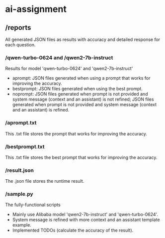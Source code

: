 # ai-assignment

## /reports
All generated JSON files as results with accuracy and detailed response for each question.

### /qwen-turbo-0624 and /qwen2-7b-instruct
Results for model 'qwen-turbo-0624' and 'qwen2-7b-instruct'
- aprompt: JSON files generated when using a prompt that works for improving the accuracy.
- bestprompt: JSON files generated when using the best prompt.
- noprompt: JSON files generated when prompt is not provided and system message (context and an assistant) is not refined; JSON files generated when prompt is not provided and system message (context and an assistant) is refined.

### /aprompt.txt
This .txt file stores the prompt that works for improving the accuracy.

### /bestprompt.txt
This .txt file stores the best prompt that works for improving the accuracy.

### /result.json
The .json file stores the runtime result.

### /sample.py
The fully-functional scripts
- Mainly use Alibaba model 'qwen2-7b-instruct' and 'qwen-turbo-0624'.
- System message is refined with more context and an assistant template example. 
- Implemented TODOs (calculate the accuracy of the result).
